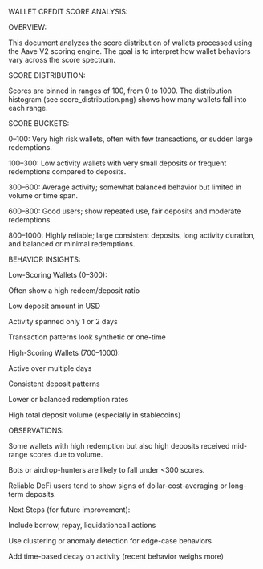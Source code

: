 WALLET CREDIT SCORE ANALYSIS:

OVERVIEW:

This document analyzes the score distribution of wallets processed using the Aave V2 scoring engine. The goal is to interpret how wallet behaviors vary across the score spectrum.

SCORE DISTRIBUTION:

Scores are binned in ranges of 100, from 0 to 1000. The distribution histogram (see score_distribution.png) shows how many wallets fall into each range.

SCORE BUCKETS:

0–100: Very high risk wallets, often with few transactions, or sudden large redemptions.

100–300: Low activity wallets with very small deposits or frequent redemptions compared to deposits.

300–600: Average activity; somewhat balanced behavior but limited in volume or time span.

600–800: Good users; show repeated use, fair deposits and moderate redemptions.

800–1000: Highly reliable; large consistent deposits, long activity duration, and balanced or minimal redemptions.

BEHAVIOR INSIGHTS:

Low-Scoring Wallets (0–300):

Often show a high redeem/deposit ratio

Low deposit amount in USD

Activity spanned only 1 or 2 days

Transaction patterns look synthetic or one-time

High-Scoring Wallets (700–1000):

Active over multiple days

Consistent deposit patterns

Lower or balanced redemption rates

High total deposit volume (especially in stablecoins)

OBSERVATIONS:

Some wallets with high redemption but also high deposits received mid-range scores due to volume.

Bots or airdrop-hunters are likely to fall under <300 scores.

Reliable DeFi users tend to show signs of dollar-cost-averaging or long-term deposits.

Next Steps (for future improvement):

Include borrow, repay, liquidationcall actions

Use clustering or anomaly detection for edge-case behaviors

Add time-based decay on activity (recent behavior weighs more)

